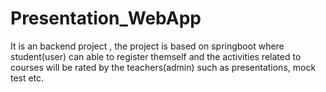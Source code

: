 # Presentation_WebApp
It is an backend project , the project is based on springboot where student(user) can able to register themself and the activities related to courses will be rated by the teachers(admin) such as presentations, mock test etc.
